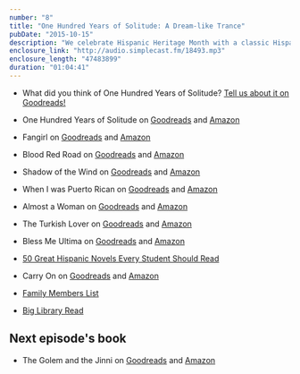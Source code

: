 ```yaml
---
number: "8"
title: "One Hundred Years of Solitude: A Dream-like Trance"
pubDate: "2015-10-15"
description: "We celebrate Hispanic Heritage Month with a classic Hispanic author. We’re not sure if we like being in a dream-like state while following the Buendia family. Ursula is awesome, the women are great, and the men kinda suck."
enclosure_link: "http://audio.simplecast.fm/18493.mp3"
enclosure_length: "47483899"
duration: "01:04:41"
---
```

- What did you think of One Hundred Years of Solitude? [Tell us about it on Goodreads!](https://www.goodreads.com/topic/show/17524024-one-hundred-years-of-solitude)

- One Hundred Years of Solitude on [Goodreads](https://www.goodreads.com/book/show/320.One_Hundred_Years_of_Solitude?ac=1) and [Amazon](http://amzn.com/0060883286)
- Fangirl on [Goodreads](https://www.goodreads.com/book/show/16068905-fangirl) and [Amazon](http://amzn.com/B00BMKH5NW)
- Blood Red Road on [Goodreads](https://www.goodreads.com/book/show/9917938-blood-red-road) and [Amazon](http://amzn.com/B004INH9P4)
- Shadow of the Wind on [Goodreads](https://www.goodreads.com/book/show/1232.The_Shadow_of_the_Wind) and [Amazon](http://amzn.com/B000OVLINI)
- When I was Puerto Rican on [Goodreads](https://www.goodreads.com/book/show/25419.When_I_Was_Puerto_Rican) and [Amazon](http://amzn.com/B003KN3JD4)
- Almost a Woman on [Goodreads](https://www.goodreads.com/book/show/111099.Almost_a_Woman) and [Amazon](http://amzn.com/B0080K3EB4)
- The Turkish Lover on [Goodreads](https://www.goodreads.com/book/show/111096.The_Turkish_Lover) and [Amazon](http://amzn.com/B009W749GI)
- Bless Me Ultima on [Goodreads](https://www.goodreads.com/book/show/14362.Bless_Me_Ultima) and [Amazon](http://amzn.com/B006QBKIAY)
- [50 Great Hispanic Novels Every Student Should Read](http://www.onlinecollegecourses.com/2011/09/01/50-great-hispanic-novels-every-student-should-read/)
- Carry On on [Goodreads](https://www.goodreads.com/book/show/23734628-carry-on) and [Amazon](http://amzn.com/B00V35U13W)
- [Family Members List](http://www.sparknotes.com/lit/solitude/characters.html)
- [Big Library Read](http://biglibraryread.com/)

## Next episode's book

- The Golem and the Jinni on [Goodreads](https://www.goodreads.com/book/show/15819028-the-golem-and-the-jinni) and [Amazon](http://amzn.com/B008QXVDJ0)
